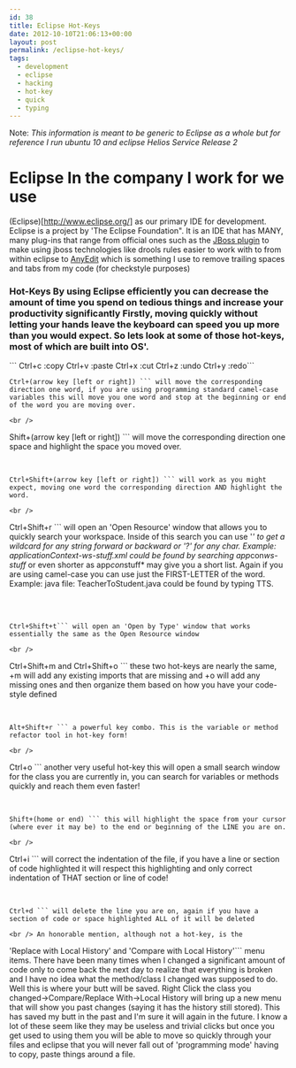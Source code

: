 ```yaml
---
id: 38
title: Eclipse Hot-Keys
date: 2012-10-10T21:06:13+00:00
layout: post
permalink: /eclipse-hot-keys/
tags:
  - development
  - eclipse
  - hacking
  - hot-key
  - quick
  - typing
---
```

Note: _This information is meant to be generic to Eclipse as a whole but for reference I run ubuntu 10 and eclipse Helios Service Release 2_ 

# Eclipse In the company I work for we use 

(Eclipse)[http://www.eclipse.org/] as our primary IDE for development. Eclipse is a project by 'The Eclipse Foundation". It is an IDE that has MANY, many plug-ins that range from official ones such as the <a href="http://www.jboss.org/tools/download" rel="external">JBoss plugin</a> to make using jboss technologies like drools rules easier to work with to from within eclipse to <a href="http://andrei.gmxhome.de/anyedit/" rel="external">AnyEdit</a> which is something I use to remove trailing spaces and tabs from my code (for checkstyle purposes) 

### Hot-Keys By using Eclipse efficiently you can decrease the amount of time you spend on tedious things and increase your productivity significantly Firstly, moving quickly without letting your hands leave the keyboard can speed you up more than you would expect. So lets look at some of those hot-keys, most of which are built into OS'. 

<div class="smallMargin">
  ```
Ctrl+c :copy
Ctrl+v :paste
Ctrl+x :cut
Ctrl+z :undo
Ctrl+y :redo```
  
  ```
Ctrl+(arrow key [left or right]) ``` will move the corresponding direction one word, if you are using programming standard camel-case variables this will move you one word and stop at the beginning or end of the word you are moving over.
  
  <br /> 
  
  ```
Shift+(arrow key [left or right]) ``` will move the corresponding direction one space and highlight the space you moved over.
  
  <br /> 
  
  ```
Ctrl+Shift+(arrow key [left or right]) ``` will work as you might expect, moving one word the corresponding direction AND highlight the word.
  
  <br /> 
  
  ```
Ctrl+Shift+r ``` will open an 'Open Resource' window that allows you to quickly search your workspace. Inside of this search you can use '*' to get a wildcard for any string forward or backward or '?' for any char. Example: applicationContext-ws-stuff.xml could be found by searching app*con*ws-stuff* or even shorter as app*con*stuff* may give you a short list. Again if you are using camel-case you can use just the FIRST-LETTER of the word. Example: java file: TeacherToStudent.java could be found by typing TTS.
  
  <br /><br /> 
  
  ```
Ctrl+Shift+t``` will open an 'Open by Type' window that works essentially the same as the Open Resource window
  
  <br /> 
  
  ```
Ctrl+Shift+m and Ctrl+Shift+o ``` these two hot-keys are nearly the same, +m will add any existing imports that are missing and +o will add any missing ones and then organize them based on how you have your code-style defined
  
  <br /> 
  
  ```
Alt+Shift+r ``` a powerful key combo. This is the variable or method refactor tool in hot-key form!
  
  <br /> 
  
  ```
Ctrl+o ``` another very useful hot-key this will open a small search window for the class you are currently in, you can search for variables or methods quickly and reach them even faster!
  
  <br /> 
  
  ```
Shift+(home or end) ``` this will highlight the space from your cursor (where ever it may be) to the end or beginning of the LINE you are on.
  
  <br /> 
  
  ```
Ctrl+i ``` will correct the indentation of the file, if you have a line or section of code highlighted it will respect this highlighting and only correct indentation of THAT section or line of code!
  
  <br /> 
  
  ```
Ctrl+d ``` will delete the line you are on, again if you have a section of code or space highlighted ALL of it will be deleted
  
  <br /> An honorable mention, although not a hot-key, is the 
  
  ```
'Replace with Local History' and 'Compare with Local History'``` menu items. There have been many times when I changed a significant amount of code only to come back the next day to realize that everything is broken and I have no idea what the method/class I changed was supposed to do. Well this is where your butt will be saved. Right Click the class you changed->Compare/Replace With->Local History will bring up a new menu that will show you past changes (saying it has the history still stored). This has saved my butt in the past and I'm sure it will again in the future. I know a lot of these seem like they may be useless and trivial clicks but once you get used to using them you will be able to move so quickly through your files and eclipse that you will never fall out of 'programming mode' having to copy, paste things around a file.
</div>